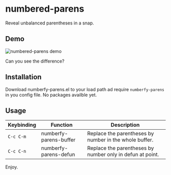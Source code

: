 # numbered-parens

Reveal unbalanced parentheses in a snap.

## Demo

![numbered-parens demo](https://gitlab.com/marcofognog/numbered-parens/blob/master/demo.gif)

Can you see the difference?

## Installation

Download numberfy-parens.el to your load path ad require `numberfy-parens` in you config file. No packages availble yet.

## Usage

 Keybinding | Function                | Description                                               |
------------|-------------------------|-----------------------------------------------------------|
 `C-c C-m`  | numberfy-parens-buffer  | Replace the parentheses by number in the whole buffer.    |
 `C-c C-n`  | numberfy-parens-defun   | Replace the parentheses by number only in defun at point. |

Enjoy.